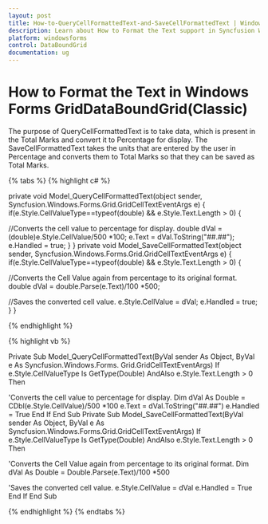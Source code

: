```yaml
---
layout: post
title: How-to-QueryCellFormattedText-and-SaveCellFormattedText | Windows Forms | Syncfusion
description: Learn about How to Format the Text support in Syncfusion Windows Forms GridDataBoundGrid(Classic) control and more details.
platform: windowsforms
control: DataBoundGrid
documentation: ug
---
```


# How to Format the Text in Windows Forms GridDataBoundGrid(Classic)

The purpose of QueryCellFormattedText is to take data, which is present in the Total Marks and convert it to Percentage for display. The SaveCellFormattedText takes the units that are entered by the user in Percentage and converts them to Total Marks so that they can be saved as Total Marks.

{% tabs %}
{% highlight c# %}

private void Model_QueryCellFormattedText(object sender, Syncfusion.Windows.Forms.Grid.GridCellTextEventArgs e)
{
   if(e.Style.CellValueType==typeof(double) && e.Style.Text.Length > 0)
   {
   
//Converts the cell value to percentage for display.
       double dVal = (double)e.Style.CellValue/500 *100; 
       e.Text = dVal.ToString("##.##"); 
       e.Handled = true;
   }
}
private void Model_SaveCellFormattedText(object sender, Syncfusion.Windows.Forms.Grid.GridCellTextEventArgs e)
{
   if(e.Style.CellValueType==typeof(double) && e.Style.Text.Length > 0)
   {

//Converts the Cell Value again from percentage to its original format.
       double dVal = double.Parse(e.Text)/100 *500;

//Saves the converted cell value.
       e.Style.CellValue = dVal; 
       e.Handled = true;
   }
}

{% endhighlight %}

{% highlight vb %}

Private Sub Model_QueryCellFormattedText(ByVal sender As Object, ByVal e As Syncfusion.Windows.Forms. 
Grid.GridCellTextEventArgs)
If e.Style.CellValueType Is GetType(Double) AndAlso e.Style.Text.Length > 0 Then

'Converts the cell value to percentage for display.
Dim dVal As Double = CDbl(e.Style.CellValue)/500 *100
e.Text = dVal.ToString("##.##")
e.Handled = True
End If
End Sub
Private Sub Model_SaveCellFormattedText(ByVal sender As Object, ByVal e As Syncfusion.Windows.Forms.Grid.GridCellTextEventArgs)
If e.Style.CellValueType Is GetType(Double) AndAlso e.Style.Text.Length > 0 Then

'Converts the Cell Value again from percentage to its original format.
Dim dVal As Double = Double.Parse(e.Text)/100 *500

'Saves the converted cell value.
e.Style.CellValue = dVal
e.Handled = True
End If
End Sub

{% endhighlight %}
{% endtabs %}
